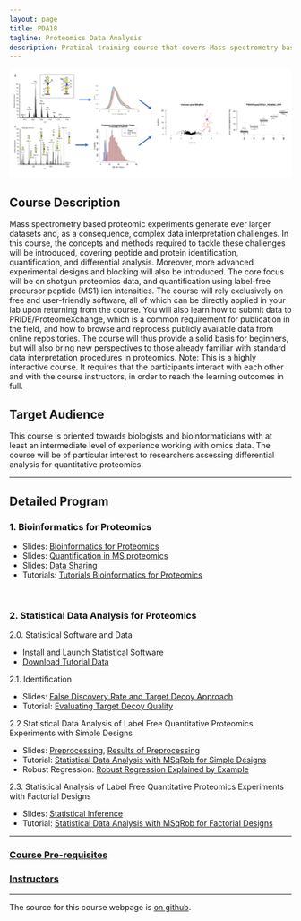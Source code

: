 ```yaml
---
layout: page
title: PDA18
tagline: Proteomics Data Analysis
description: Pratical training course that covers Mass spectrometry based proteomic experiments
---
```


![IntroFig](./pages/figs/IntroFig.png)

## Course Description
Mass spectrometry based proteomic experiments generate ever larger datasets and, as a consequence, complex data interpretation challenges. In this course, the concepts and methods required to tackle these challenges will be introduced, covering peptide and protein identification, quantification, and differential analysis. Moreover, more advanced experimental designs and blocking will also be introduced. The core focus will be on shotgun proteomics data, and quantification using label-free precursor peptide (MS1) ion intensities. The course will rely exclusively on free and user-friendly software, all of which can be directly applied in your lab upon returning from the course. You will also learn how to submit data to PRIDE/ProteomeXchange, which is a common requirement for publication in the field, and how to browse and reprocess publicly available data from online repositories. The course will thus provide a solid basis for beginners, but will also bring new perspectives to those already familiar with standard data interpretation procedures in proteomics. Note: This is a highly interactive course. It requires that the participants interact with each other and with the course instructors, in order to reach the learning outcomes in full.

## Target Audience
This course is oriented towards biologists and bioinformaticians with at least an intermediate level of experience working with omics data. The course will be of particular interest to researchers assessing differential analysis for quantitative proteomics.

---

## Detailed Program

### 1. Bioinformatics for Proteomics

- Slides: [Bioinformatics for Proteomics](assets/martens_proteomics_bioinformatics_20180529.pdf)
- Slides: [Quantification in MS proteomics](assets/martens_proteomics_quantification_20180530.pdf)
- Slides: [Data Sharing](assets/DataSharingPDA18.pdf)
- Tutorials: [Tutorials Bioinformatics for Proteomics](https://compomics.com/bioinformatics-for-proteomics/)  

<br/>

### 2. Statistical Data Analysis for Proteomics

2.0. Statistical Software and Data
 - [Install and Launch Statistical Software](pages/software4stats.md)
 - [Download Tutorial Data](https://github.com/gTPB/PDA18/tree/data)

2.1. Identification
- Slides:  [False Discovery Rate and Target Decoy Approach](assets/1_Identification_Evaluation_Target_Decoy_Approach.pdf)
- Tutorial: [Evaluating Target Decoy Quality](pages/Identification.md)  

2.2 Statistical Data Analysis of Label Free Quantitative Proteomics Experiments with Simple Designs
- Slides: [Preprocessing](assets/2_MSqRob_data_analysisI.pdf), [Results of Preprocessing](assets/2_MSqRob_data_analysisIb.pdf)
- Tutorial: [Statistical Data Analysis with MSqRob for Simple Designs](pages/sdaMsqrobSimple.md)
- Robust Regression: [Robust Regression Explained by Example](pages/robustRegression.nb.html)  

2.3. Statistical Analysis of Label Free Quantitative Proteomics Experiments with Factorial Designs
- Slides: [Statistical Inference](assets/2_MSqRob_data_analysisII.pdf)
- Tutorial: [Statistical Data Analysis with MSqRob for Factorial Designs](pages/sdaMsqrobDesign.md)

---

### [Course Pre-requisites](pages/course_prerequesites.md)

### [Instructors](pages/instructors.md)

---

The source for this course webpage is [on github](https://github.com/maccardoso/PDA).
